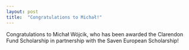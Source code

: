 ```yaml
---
layout: post
title:  "Congratulations to Michał!"
---
```


Congratulations to Michał Wójcik, who has been awarded the Clarendon Fund Scholarship in partnership with the Saven European Scholarship!
